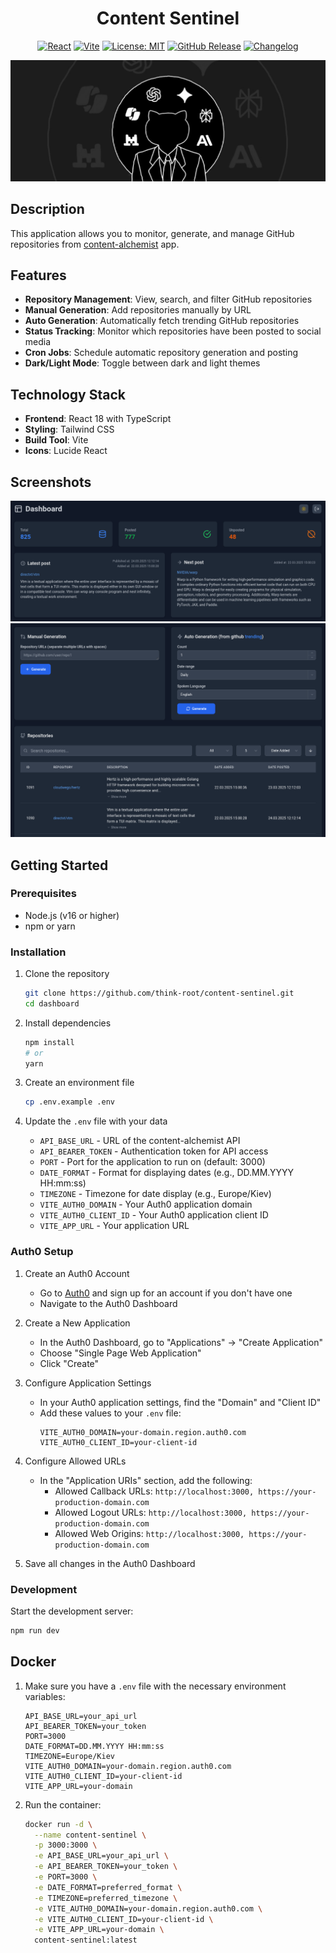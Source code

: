 <h1 align="center">Content Sentinel</h1>

<div align="center">

[![React](https://img.shields.io/badge/React-18.3.1-61DAFB?style=flat-square&logo=react)](https://reactjs.org/)
[![Vite](https://img.shields.io/badge/Vite-6.2.2-646CFF?style=flat-square&logo=vite)](https://vitejs.dev/)
[![License: MIT](https://img.shields.io/badge/License-MIT-yellow.svg)](https://opensource.org/licenses/MIT)
[![GitHub Release](https://img.shields.io/github/v/release/think-root/content-sentinel?style=flat-square)](https://github.com/think-root/content-sentinel/releases)
[![Changelog](https://img.shields.io/badge/changelog-view-blue?style=flat-square)](https://github.com/think-root/content-sentinel/blob/main/CHANGELOG.md)

<img src="assets/baner.png" alt="baner">

</div>

## Description

This application allows you to monitor, generate, and manage GitHub repositories from [content-alchemist](https://github.com/think-root/content-alchemist) app.

## Features

- **Repository Management**: View, search, and filter GitHub repositories
- **Manual Generation**: Add repositories manually by URL
- **Auto Generation**: Automatically fetch trending GitHub repositories
- **Status Tracking**: Monitor which repositories have been posted to social media
- **Cron Jobs**: Schedule automatic repository generation and posting
- **Dark/Light Mode**: Toggle between dark and light themes

## Technology Stack

- **Frontend**: React 18 with TypeScript
- **Styling**: Tailwind CSS
- **Build Tool**: Vite
- **Icons**: Lucide React

## Screenshots

![alt text](assets/screenshot0.png)
![alt text](assets/screenshot1.png)

## Getting Started

### Prerequisites

- Node.js (v16 or higher)
- npm or yarn

### Installation

1. Clone the repository
   ```bash
   git clone https://github.com/think-root/content-sentinel.git
   cd dashboard
   ```

2. Install dependencies
   ```bash
   npm install
   # or
   yarn
   ```

3. Create an environment file
   ```bash
   cp .env.example .env
   ```

4. Update the `.env` file with your data
   - `API_BASE_URL` - URL of the content-alchemist API
   - `API_BEARER_TOKEN` - Authentication token for API access
   - `PORT` - Port for the application to run on (default: 3000)
   - `DATE_FORMAT` - Format for displaying dates (e.g., DD.MM.YYYY HH:mm:ss)
   - `TIMEZONE` - Timezone for date display (e.g., Europe/Kiev)
   - `VITE_AUTH0_DOMAIN` - Your Auth0 application domain
   - `VITE_AUTH0_CLIENT_ID` - Your Auth0 application client ID
   - `VITE_APP_URL` - Your application URL

### Auth0 Setup

1. Create an Auth0 Account
   - Go to [Auth0](https://auth0.com/) and sign up for an account if you don't have one
   - Navigate to the Auth0 Dashboard

2. Create a New Application
   - In the Auth0 Dashboard, go to "Applications" → "Create Application"
   - Choose "Single Page Web Application"
   - Click "Create"

3. Configure Application Settings
   - In your Auth0 application settings, find the "Domain" and "Client ID"
   - Add these values to your `.env` file:
     ```
     VITE_AUTH0_DOMAIN=your-domain.region.auth0.com
     VITE_AUTH0_CLIENT_ID=your-client-id
     ```

4. Configure Allowed URLs
   - In the "Application URIs" section, add the following:
     - Allowed Callback URLs: `http://localhost:3000, https://your-production-domain.com`
     - Allowed Logout URLs: `http://localhost:3000, https://your-production-domain.com`
     - Allowed Web Origins: `http://localhost:3000, https://your-production-domain.com`

5. Save all changes in the Auth0 Dashboard

### Development

Start the development server:

```bash
npm run dev
```

## Docker

1. Make sure you have a `.env` file with the necessary environment variables:
   ```
   API_BASE_URL=your_api_url
   API_BEARER_TOKEN=your_token
   PORT=3000
   DATE_FORMAT=DD.MM.YYYY HH:mm:ss
   TIMEZONE=Europe/Kiev
   VITE_AUTH0_DOMAIN=your-domain.region.auth0.com
   VITE_AUTH0_CLIENT_ID=your-client-id
   VITE_APP_URL=your-domain
   ```

2. Run the container:
   ```bash
   docker run -d \
     --name content-sentinel \
     -p 3000:3000 \
     -e API_BASE_URL=your_api_url \
     -e API_BEARER_TOKEN=your_token \
     -e PORT=3000 \
     -e DATE_FORMAT=preferred_format \
     -e TIMEZONE=preferred_timezone \
     -e VITE_AUTH0_DOMAIN=your-domain.region.auth0.com \
     -e VITE_AUTH0_CLIENT_ID=your-client-id \
     -e VITE_APP_URL=your-domain \
     content-sentinel:latest
   ```